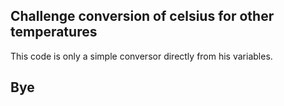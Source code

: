 ## Challenge conversion of celsius for other temperatures
This code is only a simple conversor directly from his variables.

## Bye